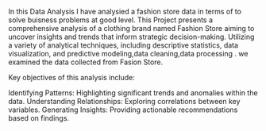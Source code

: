 In this Data Analysis I have analysied a fashion store data in terms of  to solve buisness problems at good level.
This Project presents a comprehensive analysis of a clothing brand named Fashion Store aiming to uncover insights and trends that inform strategic decision-making. Utilizing a variety of analytical techniques, including descriptive statistics, data visualization, and predictive modeling,data cleaning,data processing .  we examined the data collected from Fasion Store.

Key objectives of this analysis include:

Identifying Patterns: Highlighting significant trends and anomalies within the data.
Understanding Relationships: Exploring correlations between key variables.
Generating Insights: Providing actionable recommendations based on findings.
